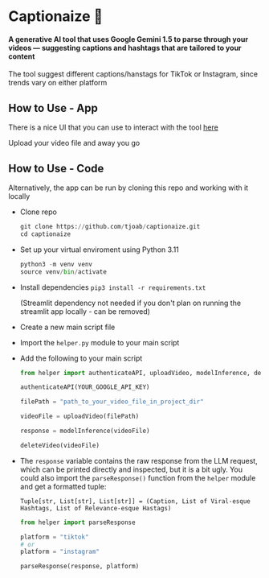 # Captionaize 🤖

#### A generative AI tool that uses Google Gemini 1.5 to parse through your videos — suggesting captions and hashtags that are tailored to your content  
The tool suggest different captions/hanstags for TikTok or Instagram, since trends vary on either platform

## How to Use - App
There is a nice UI that you can use to interact with the tool [here](https://captionaize.streamlit.app/)

Upload your video file and away you go

## How to Use - Code
Alternatively, the app can be run by cloning this repo and working with it locally

- Clone repo
  ```python
  git clone https://github.com/tjoab/captionaize.git
  cd captionaize
  ```
- Set up your virtual enviroment using Python 3.11
  ```python
  python3 -m venv venv
  source venv/bin/activate
  ```
- Install dependencies `pip3 install -r requirements.txt`
  
  (Streamlit dependency not needed if you don't plan on running the streamlit app locally - can be removed)
- Create a new main script file
- Import the `helper.py` module to your main script
- Add the following to your main script

  ```python
  from helper import authenticateAPI, uploadVideo, modelInference, deleteVideo
  
  authenticateAPI(YOUR_GOOGLE_API_KEY)

  filePath = "path_to_your_video_file_in_project_dir"
  
  videoFile = uploadVideo(filePath)
  
  response = modelInference(videoFile)
  
  deleteVideo(videoFile)
  ```

- The `response` variable contains the raw response from the LLM request, which can be printed directly and inspected, but it is a bit ugly.
  You could also import the `parseResponse()` function from the `helper` module and get a formatted tuple:
  
  `Tuple[str, List[str], List[str]] = (Caption, List of Viral-esque Hashtags, List of Relevance-esque Hastags)`
  ```python
  from helper import parseResponse

  platform = "tiktok"
  # or
  platform = "instagram"
  
  parseResponse(response, platform)
  
  ```
